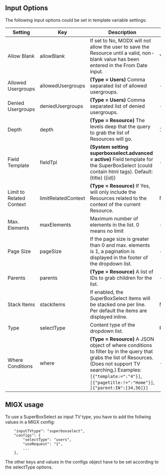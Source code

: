## Input Options

The following input options could be set in template variable settings:

Setting | Key | Description | Default
------- | --- | ----------- | -------
Allow Blank | allowBlank | If set to No, MODX will not allow the user to save the Resource until a valid, non-blank value has been entered in the From Date input. | Yes
Allowed Usergroups | allowedUsergroups | **(Type = Users)** Comma separated list of allowed usergroups. | -
Denied Usergroups | deniedUsergroups | **(Type = Users)** Comma separated list of denied usergroups. | -
Depth | depth | **(Type = Resource)** The levels deep that the query to grab the list of Resources will go. | 10
Field Template | fieldTpl | **(System setting superboxselect.advanced = active)** Field template for the SuperBoxSelect (could contain html tags). Default: {title} ({id}) | -
Limit to Related Context | limitRelatedContext | **(Type = Resource)** If Yes, will only include the Resources related to the context of the current Resource. | No
Max. Elements | maxElements | Maximum number of elements in the list. 0 means no limit | -
Page Size | pageSize | If the page size is greater than 0 and max. elements is 1, a pagination is displayed in the footer of the dropdown list. | -
Parents | parents | **(Type = Resource)** A list of IDs to grab children for the list. | -
Stack Items | stackItems | If enabled, the SuperBoxSelect items will be stacked one per line. Per default the items are displayed inline. | No
Type | selectType | Content type of the dropdown list. | Resources
Where Conditions | where | **(Type = Resource)** A JSON object of where conditions to filter by in the query that grabs the list of Resources. (Does not support TV searching.) Examples: `[{"template:=":"4"}]`, `[{"pagetitle:!=":"Home"}]`, `[{"parent:IN":[34,56]}]` | -

## MIGX usage

To use a SuperBoxSelect as input TV type, you have to add the follwing values in
a MIGX config:

```
    "inputTVtype": "superboxselect",
    "configs": {
        "selectType": "users",
        "useRequest": "1",
        ...
    },
```

The other keys and values in the configs object have to be set according to the selectType options.